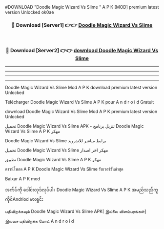 #DOWNLOAD "Doodle Magic Wizard Vs Slime " A P K [MOD] premium latest version Unlocked ok0ae 



<div align="center">

<h3>🔴 Download [Server1] 👉👉 <a href="https://apkdownload12.web.app/?title=Doodle Magic Wizard Vs Slime ">Doodle Magic Wizard Vs Slime  </a></h3><br>

<h3>🔴 Download [Server2] 👉👉 <a href="https://apkdownload12.web.app/?title=Doodle Magic Wizard Vs Slime ">download Doodle Magic Wizard Vs Slime  </a></h3>
</div>


----------------------------------------------------------

----------------------------------------------------------

----------------------------------------------------------

----------------------------------------------------------


Doodle Magic Wizard Vs Slime  Mod A P K download premium latest version Unlocked

Télécharger  Doodle Magic Wizard Vs Slime  A P K pour A n d r o i d Gratuit

download Doodle Magic Wizard Vs Slime  Mod A P K premium latest version Unlocked

تحميل Doodle Magic Wizard Vs Slime  APK - تنزيل برنامج Doodle Magic Wizard Vs Slime  A P K مهكر

Doodle Magic Wizard Vs Slime  برابط مباشر للاندرويد

تحميل Doodle Magic Wizard Vs Slime  مهكر اخر اصدار

تطبيق Doodle Magic Wizard Vs Slime  A P K مهكر

ดาวน์โหลด A P K Doodle Magic Wizard Vs Slime  รับเวอร์ชันล่าสุด

Baixar A P K mod

အက်ပ်ကို ဒေါင်းလုဒ်လုပ်ပါ။ Doodle Magic Wizard Vs Slime  A P K အမည်သည်ကူကိုင်Andriod ဗားရှင်း

பதிவிறக்கவும் Doodle Magic Wizard Vs Slime  APK[ இல்லை விளம்பரங்கள்] 
 
இலவச பதிவிறக்க மோட் A n d r o i d



